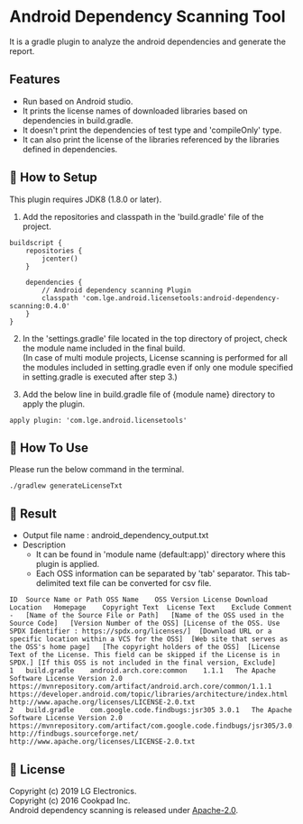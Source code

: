 # Android Dependency Scanning Tool

It is a gradle plugin to analyze the android dependencies and generate the report.

## Features
- Run based on Android studio.
- It prints the license names of downloaded libraries based on dependencies in build.gradle.
- It doesn't print the dependencies of test type and 'compileOnly' type.
- It can also print the license of the libraries referenced by the libraries defined in dependencies.


## 🎉 How to Setup

This plugin requires JDK8 (1.8.0 or later).

1. Add the repositories and classpath in the 'build.gradle' file of the project.
```
buildscript {
    repositories {
        jcenter()
    }

    dependencies {
        // Android dependency scanning Plugin
        classpath 'com.lge.android.licensetools:android-dependency-scanning:0.4.0'
    }
}
```
2. In the 'settings.gradle' file located in the top directory of project, check the module name included in the final build.  
(In case of multi module projects, License scanning is performed for all the modules included in setting.gradle even if only one module specified in setting.gradle is executed after step 3.)  

3. Add the below line in build.gradle file of {module name} directory to apply the plugin.
```
apply plugin: 'com.lge.android.licensetools'
```


## 🚀 How To Use

Please run the below command in the terminal.
```
./gradlew generateLicenseTxt
```


## 📁 Result
- Output file name : android_dependency_output.txt
- Description
  - It can be found in 'module name (default:app)' directory where this plugin is applied.
  - Each OSS information can be separated by 'tab' separator. This tab-delimited text file can be converted for csv file.

```
ID	Source Name or Path	OSS Name	OSS Version	License	Download Location	Homepage	Copyright Text	License Text	Exclude	Comment
-	[Name of the Source File or Path]	[Name of the OSS used in the Source Code]	[Version Number of the OSS]	[License of the OSS. Use SPDX Identifier : https://spdx.org/licenses/]	[Download URL or a specific location within a VCS for the OSS]	[Web site that serves as the OSS's home page]	[The copyright holders of the OSS]	[License Text of the License. This field can be skipped if the License is in SPDX.]	[If this OSS is not included in the final version, Exclude]	
1	build.gradle	android.arch.core:common	1.1.1	The Apache Software License Version 2.0	https://mvnrepository.com/artifact/android.arch.core/common/1.1.1	https://developer.android.com/topic/libraries/architecture/index.html		http://www.apache.org/licenses/LICENSE-2.0.txt
2	build.gradle	com.google.code.findbugs:jsr305	3.0.1	The Apache Software License Version 2.0	https://mvnrepository.com/artifact/com.google.code.findbugs/jsr305/3.0.1	http://findbugs.sourceforge.net/		http://www.apache.org/licenses/LICENSE-2.0.txt
```


## 📄 License
Copyright (c) 2019 LG Electronics.  
Copyright (c) 2016 Cookpad Inc.  
Android dependency scanning is released under [Apache-2.0](LICENSE.md).
